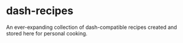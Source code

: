 # dash-recipes
An ever-expanding collection of dash-compatible recipes created and stored here for personal cooking.
